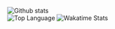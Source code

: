 ![Github stats](https://github-readme-stats.vercel.app/api?username=LeeHyKu&show_icons=true&bg_color=30,e96443,904e95&title_color=fff&text_color=fff)<br>
![Top Language](https://github-readme-stats.vercel.app/api/top-langs/?username=LeeHyKu&bg_color=30,e96443,904e95&title_color=fff&text_color=fff) ![Wakatime Stats](https://github-readme-stats.vercel.app/api/wakatime?username=LeeHyKu&layout=compact&bg_color=30,e96443,904e95&title_color=fff&text_color=fff/ebd38f52-aea9-46ec-9f46-72fa4b34ab04)
